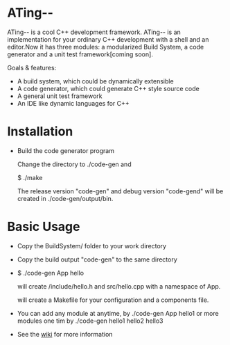 ATing--
=======

ATing-- is a cool C++ development framework. ATing-- is an implementation for your ordinary C++ development with a shell and an editor.Now it has 
three modules: a modularized Build System, a code generator and a unit test framework[coming soon].

Goals & features:

* A build system, which could be dynamically extensible
* A code generator, which could generate C++ style source code
* A general unit test framework  
* An IDE like dynamic languages for C++

Installation
=======
* Build the code generator program
    
    Change the directory to ./code-gen and
    
    $ ./make
    
    The release version "code-gen" and debug version "code-gend" will be created in ./code-gen/output/bin.

Basic Usage
=======
* Copy the BuildSystem/ folder to your work directory
* Copy the build output "code-gen" to the same directory
* $ ./code-gen App hello 
  
    will create /include/hello.h and src/hello.cpp with a namespace of App.
    
    will create a Makefile for your configuration and a components file.
* You can add any module at anytime, by  ./code-gen App hello1  or more modules one tim by ./code-gen hello1 hello2 hello3 
* See the [wiki](https://github.com/HanWenfang/ATing--/wiki) for more information


